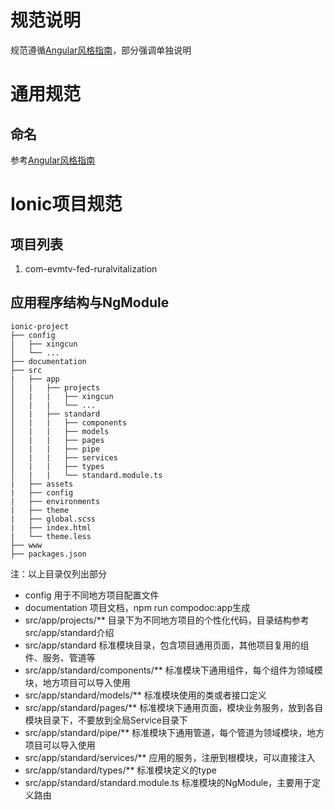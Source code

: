 # 规范说明
规范遵循[Angular风格指南](https://angular.cn/guide/styleguide)，部分强调单独说明

# 通用规范

## 命名

参考[Angular风格指南](https://angular.cn/guide/styleguide#naming)

# Ionic项目规范

## 项目列表

1. com-evmtv-fed-ruralvitalization

## 应用程序结构与NgModule

````
ionic-project
├── config
|   ├── xingcun
│   └── ...
├── documentation
├── src
|   ├── app
│   |   ├── projects
│   |   |   ├── xingcun
│   |   |   └── ...
│   |   ├── standard
│   |   |   ├── components
│   |   |   ├── models
│   |   |   ├── pages
│   |   |   ├── pipe
│   |   |   ├── services
│   |   |   ├── types
│   |   |   └── standard.module.ts
|   ├── assets
|   ├── config
|   ├── environments
|   ├── theme
|   ├── global.scss
|   ├── index.html
|   └── theme.less
├── www
├── packages.json
````

注：以上目录仅列出部分
* config 用于不同地方项目配置文件
* documentation 项目文档，npm run compodoc:app生成
* src/app/projects/** 目录下为不同地方项目的个性化代码，目录结构参考src/app/standard介绍
* src/app/standard 标准模块目录，包含项目通用页面，其他项目复用的组件、服务、管道等
* src/app/standard/components/** 标准模块下通用组件，每个组件为领域模块，地方项目可以导入使用
* src/app/standard/models/** 标准模块使用的类或者接口定义
* src/app/standard/pages/** 标准模块下通用页面，模块业务服务，放到各自模块目录下，不要放到全局Service目录下
* src/app/standard/pipe/** 标准模块下通用管道，每个管道为领域模块，地方项目可以导入使用
* src/app/standard/services/** 应用的服务，注册到根模块，可以直接注入
* src/app/standard/types/** 标准模块定义的type
* src/app/standard/standard.module.ts 标准模块的NgModule，主要用于定义路由


